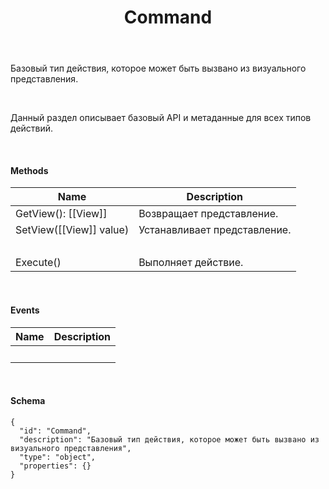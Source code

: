 ﻿---
layout: default
title: Command
position: 0
categories: 
tags: 
---

Базовый тип действия, которое может быть вызвано из визуального представления.

    

Данный раздел описывает базовый API и метаданные для всех типов действий.

   

#### Methods

|Name|Description|
|----|-----------|
|GetView(): [[View]]|Возвращает представление.|
|SetView([[View]] value)|Устанавливает представление.|
| | |
|Execute()|Выполняет действие.|

    

#### Events

|Name|Description|
|----|-----------|
| | |

   

#### Schema

```
{
  "id": "Command",
  "description": "Базовый тип действия, которое может быть вызвано из визуального представления",
  "type": "object",
  "properties": {}
}
```

 

 

